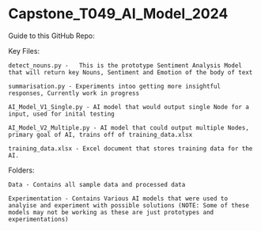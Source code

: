 # Capstone_T049_AI_Model_2024

Guide to this GitHub Repo:

Key Files:

    detect_nouns.py -   This is the prototype Sentiment Analysis Model that will return key Nouns, Sentiment and Emotion of the body of text

    summarisation.py - Experiments intoo getting more insightful responses, Currently work in progress

    AI_Model_V1_Single.py - AI model that would output single Node for a input, used for inital testing

    AI_Model_V2_Multiple.py - AI model that could output multiple Nodes, primary goal of AI, trains off of training_data.xlsx

    training_data.xlsx - Excel document that stores training data for the AI.

Folders:

    Data - Contains all sample data and processed data

    Experimentation - Contains Various AI models that were used to analyise and experiment with possible solutions (NOTE: Some of these models may not be working as these are just prototypes and experimentations)
